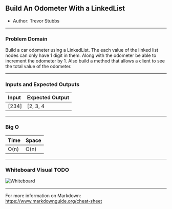 ## Build An Odometer With a LinkedList

- Author: Trevor Stubbs

---

### Problem Domain
Build a car odometer using a LinkedList. The each value of the linked list nodes can only have 1 digit in them. Along with the odometer be able to increment the odometer by 1. Also build a method that allows a client to see the total value of the odometer.

---

### Inputs and Expected Outputs

| Input | Expected Output |
| :----------- | :----------- |
| [234] | [2, 3, 4 |


---

### Big O


| Time | Space |
| :----------- | :----------- |
| O(n) | O(n) |


---


### Whiteboard Visual TODO
![Whiteboard](../assets/OdometerWhiteboard.png) 



---

For more information on Markdown: https://www.markdownguide.org/cheat-sheet